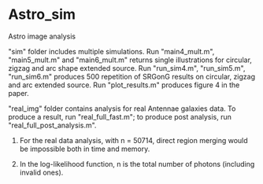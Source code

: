 # Astro_sim
Astro image analysis

"sim" folder includes multiple simulations. Run "main4_mult.m", "main5_mult.m" and "main6_mult.m" returns single illustrations for circular, zigzag and arc shape extended source. Run "run_sim4.m", "run_sim5.m", "run_sim6.m" produces 500 repetition of SRGonG results on circular, zigzag and arc extended source. Run "plot_results.m" produces figure 4 in the paper. 

"real_img" folder contains analysis for real Antennae galaxies data. To produce a result, run "real_full_fast.m"; to produce post analysis, run "real_full_post_analysis.m".

1. For the real data analysis, with n = 50714, direct region merging would be impossible both in time and memory.

2. In the log-likelihood function, n is the total number of photons (including invalid ones).
